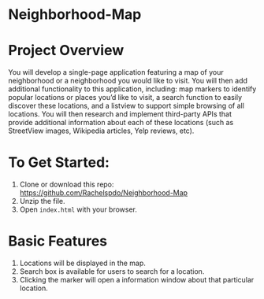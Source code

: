 # Neighborhood-Map
# Project Overview
You will develop a single-page application featuring a map of your neighborhood or a neighborhood you would like to visit. You will then add additional functionality to this application, including: map markers to identify popular locations or places you’d like to visit, a search function to easily discover these locations, and a listview to support simple browsing of all locations. You will then research and implement third-party APIs that provide additional information about each of these locations (such as StreetView images, Wikipedia articles, Yelp reviews, etc).

# To Get Started:
1. Clone or download this repo: https://github.com/Rachelspdo/Neighborhood-Map
2. Unzip the file.
3. Open ```index.html``` with your browser.

# Basic Features 
1. Locations will be displayed in the map.
2. Search box is available for users to search for a location.
3. Clicking the marker will open a information window about that particular location.


